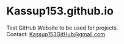 # Kassup153.github.io
Test GitHub Website to be used for projects. <br>
Contact: Kassup153GitHub@gmail.com
